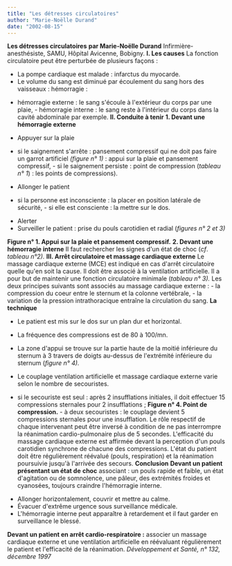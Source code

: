 ```yaml
---
title: "Les détresses circulatoires"
author: "Marie-Noëlle Durand"
date: "2002-08-15"
---
```


**Les détresses circulatoires** **par Marie-Noëlle Durand** Infirmière-anesthésiste, SAMU, Hôpital Avicenne, Bobigny. **I. Les causes** La fonction circulatoire peut être perturbée de plusieurs façons :

*   La pompe cardiaque est malade : infarctus du myocarde.  
*   Le volume du sang est diminué par écoulement du sang hors des vaisseaux : hémorragie :

- hémorragie externe : le sang s'écoule à l'extérieur du corps par une plaie, - hémorragie interne : le sang reste à l'intérieur du corps dans la cavité abdominale par exemple. **Il. Conduite à tenir** **1. Devant une hémorragie externe**

*   Appuyer sur la plaie

- si le saignement s'arrête : pansement compressif qui ne doit pas faire un garrot artificiel _(figure n° 1)_ : appui sur la plaie et pansement compressif, - si le saignement persiste : point de compression (_tableau n° 1_) : les points de compressions).

*   Allonger le patient

- si la personne est inconsciente : la placer en position latérale de sécurité, - si elle est consciente : la mettre sur le dos.

*   Alerter
*   Surveiller le patient : prise du pouls carotidien et radial (_figures_ _n° 2 et 3)_

**Figure n° 1. Appui sur la plaie et pansement compressif.** **2. Devant une hémorragie interne** Il faut rechercher les signes d'un état de choc (_cf_. _tableau n°2)._ **III. Arrêt circulatoire et massage cardiaque externe** Le massage cardiaque externe (MCE) est indiqué en cas d'arrêt circulatoire quelle qu'en soit la cause. Il doit être associé à la ventilation artificielle. Il a pour but de maintenir une fonction circulatoire minimale (_tableau n° 3)._ Les deux principes suivants sont associés au massage cardiaque externe : - la compression du coeur entre le sternum et la colonne vertébrale, - la variation de la pression intrathoracique entraîne la circulation du sang. **La technique**

*   Le patient est mis sur le dos sur un plan dur et horizontal.

*   La fréquence des compressions est de 80 à 100/mn.

*   La zone d'appui se trouve sur la partie haute de la moitié inférieure du sternum à 3 travers de doigts au-dessus de l'extrémité inférieure du sternum (_figure_ _n° 4)._

*   Le couplage ventilation artificielle et massage cardiaque externe varie selon le nombre de secouristes.

- si le secouriste est seul : après 2 insufflations initiales, il doit effectuer 15 compressions sternales pour 2 insufflations ; **Figure n° 4. Point de compression.** - à deux secouristes : le couplage devient 5 compressions sternales pour une insufflation. Le rôle respectif de chaque intervenant peut être inversé à condition de ne pas interrompre la réanimation cardio-pulmonaire plus de 5 secondes. L'efficacité du massage cardiaque externe est affirmée devant la perception d'un pouls carotidien synchrone de chacune des compressions. L'état du patient doit être régulièrement réévalué (pouls, respiration) et la réanimation poursuivie jusqu'à l'arrivée des secours. **Conclusion** **Devant un patient présentant un état de** **choc** associant : un pouls rapide et faible, un état d'agitation ou de somnolence, une pâleur, des extrémités froides et cyanosées, toujours craindre l'hémorragie interne.

*   Allonger horizontalement, couvrir et mettre au calme.  
*   Évacuer d'extrême urgence sous surveillance médicale.  
*   L'hémorragie interne peut apparaître à retardement et il faut garder en surveillance le blessé.

**Devant un patient en arrêt cardio-respiratoire :** associer un massage cardiaque externe et une ventilation artificielle en réévaluant régulièrement le patient et l'efficacité de la réanimation. _Développement et Santé, n° 132, décembre 1997_
